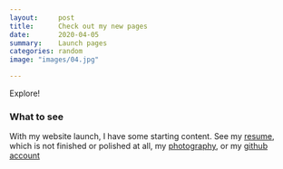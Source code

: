 ```yaml
---
layout:     post
title:      Check out my new pages
date:       2020-04-05
summary:    Launch pages
categories: random
image: "images/04.jpg"

---
```


Explore!

### What to see

With my website launch, I have some starting content. See my [resume](/resume), which is not finished or polished at all, my [photography](/photography), or my [github account](/projects)


    